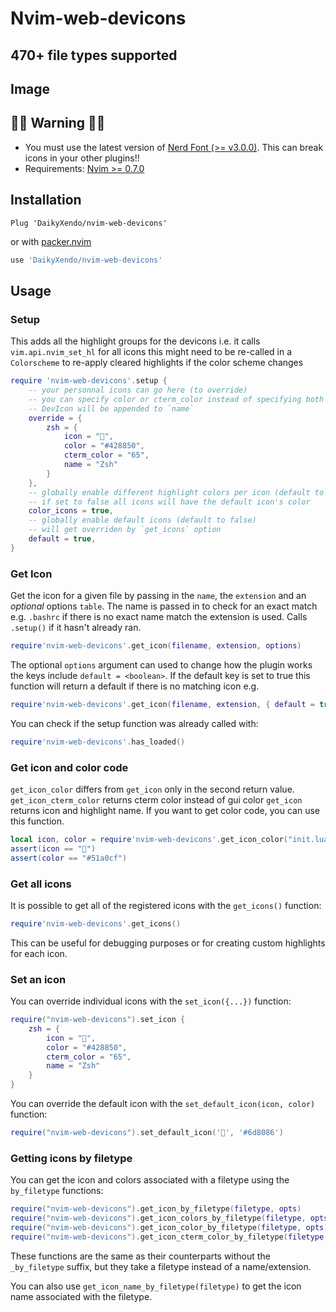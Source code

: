 # Nvim-web-devicons

## 470+ file types supported

## Image

## 🛑🛑 Warning 🛑🛑

-   You must use the latest version of [Nerd Font (>= v3.0.0)](https://www.nerdfonts.com/). This can break icons in your other plugins!!
-   Requirements: [Nvim >= 0.7.0](https://github.com/neovim/neovim/wiki/Installing-Neovim)

## Installation

```vim
Plug 'DaikyXendo/nvim-web-devicons'
```

or with [packer.nvim](https://github.com/wbthomason/packer.nvim)

```lua
use 'DaikyXendo/nvim-web-devicons'
```

## Usage

### Setup

This adds all the highlight groups for the devicons
i.e. it calls `vim.api.nvim_set_hl` for all icons
this might need to be re-called in a `Colorscheme` to re-apply cleared highlights
if the color scheme changes

```lua
require 'nvim-web-devicons'.setup {
    -- your personnal icons can go here (to override)
    -- you can specify color or cterm_color instead of specifying both of them
    -- DevIcon will be appended to `name`
    override = {
        zsh = {
            icon = "",
            color = "#428850",
            cterm_color = "65",
            name = "Zsh"
        }
    },
    -- globally enable different highlight colors per icon (default to true)
    -- if set to false all icons will have the default icon's color
    color_icons = true,
    -- globally enable default icons (default to false)
    -- will get overriden by `get_icons` option
    default = true,
}

```

### Get Icon

Get the icon for a given file by passing in the `name`, the `extension` and an _optional_ options `table`.
The name is passed in to check for an exact match e.g. `.bashrc` if there is no exact name match the extension
is used. Calls `.setup()` if it hasn't already ran.

```lua
require'nvim-web-devicons'.get_icon(filename, extension, options)
```

The optional `options` argument can used to change how the plugin works the keys include
`default = <boolean>`. If the default key is set to true this function will return a default
if there is no matching icon
e.g.

```lua
require'nvim-web-devicons'.get_icon(filename, extension, { default = true })
```

You can check if the setup function was already called with:

```lua
require'nvim-web-devicons'.has_loaded()
```

### Get icon and color code

`get_icon_color` differs from `get_icon` only in the second return value.
`get_icon_cterm_color` returns cterm color instead of gui color
`get_icon` returns icon and highlight name.
If you want to get color code, you can use this function.

```lua
local icon, color = require'nvim-web-devicons'.get_icon_color("init.lua", "lua")
assert(icon == "")
assert(color == "#51a0cf")
```

### Get all icons

It is possible to get all of the registered icons with the `get_icons()` function:

```lua
require'nvim-web-devicons'.get_icons()
```

This can be useful for debugging purposes or for creating custom highlights for each icon.

### Set an icon

You can override individual icons with the `set_icon({...})` function:

```lua
require("nvim-web-devicons").set_icon {
    zsh = {
        icon = "",
        color = "#428850",
        cterm_color = "65",
        name = "Zsh"
    }
}
```

You can override the default icon with the `set_default_icon(icon, color)` function:

```lua
require("nvim-web-devicons").set_default_icon('', '#6d8086')
```

### Getting icons by filetype

You can get the icon and colors associated with a filetype using the `by_filetype` functions:

```lua
require("nvim-web-devicons").get_icon_by_filetype(filetype, opts)
require("nvim-web-devicons").get_icon_colors_by_filetype(filetype, opts)
require("nvim-web-devicons").get_icon_color_by_filetype(filetype, opts)
require("nvim-web-devicons").get_icon_cterm_color_by_filetype(filetype, opts)
```

These functions are the same as their counterparts without the `_by_filetype` suffix, but they take a filetype instead of a name/extension.

You can also use `get_icon_name_by_filetype(filetype)` to get the icon name associated with the filetype.

